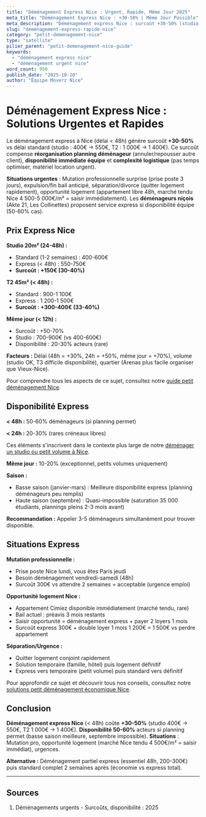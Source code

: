 ```yaml
---
title: "Déménagement Express Nice : Urgent, Rapide, Même Jour 2025"
meta_title: "Déménagement Express Nice : +30-50% | Même Jour Possible"
meta_description: "Déménagement express Nice : surcoût +30-50% (studio 400€ → 550€), délai 24-48h possible (vs 1-2 semaines standard). Urgence, mutation. Guide."
slug: "demenagement-express-rapide-nice"
category: "petit-demenagement-nice"
type: "satellite"
pilier_parent: "petit-demenagement-nice-guide"
keywords:
  - "déménagement express nice"
  - "déménagement urgent nice"
word_count: 950
publish_date: "2025-10-20"
author: "Équipe Moverz Nice"
---
```


# Déménagement Express Nice : Solutions Urgentes et Rapides

Le déménagement express à Nice (délai < 48h) génère surcoût **+30-50%** vs délai standard (studio : 400€ → 550€, T2 : 1 000€ → 1 400€). Ce surcoût compense **réorganisation planning déménageur** (annuler/repousser autre client), **disponibilité immédiate équipe** et **complexité logistique** (pas temps optimiser, matériel location urgent).

**Situations urgentes** : Mutation professionnelle surprise (prise poste 3 jours), expulsion/fin bail anticipé, séparation/divorce (quitter logement rapidement), opportunité logement (appartement libre 48h, marché tendu Nice 4 500-5 000€/m² = saisir immédiatement). Les **déménageurs niçois** (Akte 21, Les Collinettes) proposent service express si disponibilité équipe (50-60% cas).

## Prix Express Nice

**Studio 20m² (24-48h) :**
- Standard (1-2 semaines) : 400-600€
- Express (< 48h) : 550-750€
- **Surcoût : +150€ (30-40%)**

**T2 45m² (< 48h) :**
- Standard : 900-1 100€
- Express : 1 200-1 500€
- **Surcoût : +300-400€ (33-40%)**

**Même jour (< 12h) :**
- Surcoût : +50-70%
- Studio : 700-900€ (vs 400-600€)
- Disponibilité : 20-30% acteurs (rare)

**Facteurs :** Délai (48h = +30%, 24h = +50%, même jour = +70%), volume (studio OK, T3 difficile disponibilité), quartier (Arenas plus facile organiser que Vieux-Nice).

Pour comprendre tous les aspects de ce sujet, consultez notre [guide petit déménagement Nice](/blog/petit-demenagement-nice/petit-demenagement-nice-guide).


## Disponibilité Express

**< 48h :** 50-60% déménageurs (si planning permet)

**< 24h :** 20-30% (rares créneaux libres)

Ces éléments s'inscrivent dans le contexte plus large de notre [déménager un studio ou petit volume à Nice](/blog/petit-demenagement-nice/petit-demenagement-nice-guide).


**Même jour :** 10-20% (exceptionnel, petits volumes uniquement)

**Saison :**
- Basse saison (janvier-mars) : Meilleure disponibilité express (planning déménageurs peu remplis)
- Haute saison (septembre) : Quasi-impossible (saturation 35 000 étudiants, plannings pleins 2-3 mois avant)

**Recommandation :** Appeler 3-5 déménageurs simultanément pour trouver disponible.

## Situations Express

**Mutation professionnelle :**
- Prise poste Nice lundi, vous êtes Paris jeudi
- Besoin déménagement vendredi-samedi (48h)
- Surcoût 300€ vs attendre 2 semaines = acceptable (urgence emploi)

**Opportunité logement Nice :**
- Appartement Cimiez disponible immédiatement (marché tendu, rare)
- Bail actuel : préavis 3 mois restants
- Saisir opportunité = déménagement express + payer 2 loyers 1 mois
- Surcoût express 300€ + double loyer 1 mois 1 200€ = 1 500€ vs perdre appartement

**Séparation/Urgence :**
- Quitter logement conjoint rapidement
- Solution temporaire (famille, hôtel) puis logement définitif
- Express vers temporaire (petit volume) puis standard vers définitif


Pour approfondir ce sujet et découvrir tous nos conseils, consultez notre [solutions petit déménagement économique Nice](/blog/petit-demenagement-nice/petit-demenagement-nice-guide).

## Conclusion

**Déménagement express Nice** (< 48h) coûte **+30-50%** (studio 400€ → 550€, T2 1 000€ → 1 400€). **Disponibilité 50-60%** acteurs si planning permet (basse saison meilleure, septembre impossible). **Situations** : Mutation pro, opportunité logement (marché Nice tendu 4 500€/m² = saisir immédiat), urgences.

**Alternative :** Déménagement partiel express (essentiel 48h, 200-300€) puis standard complet 2 semaines après (économie vs express total).

---

## Sources

1. Déménagements urgents - Surcoûts, disponibilité : 2025


